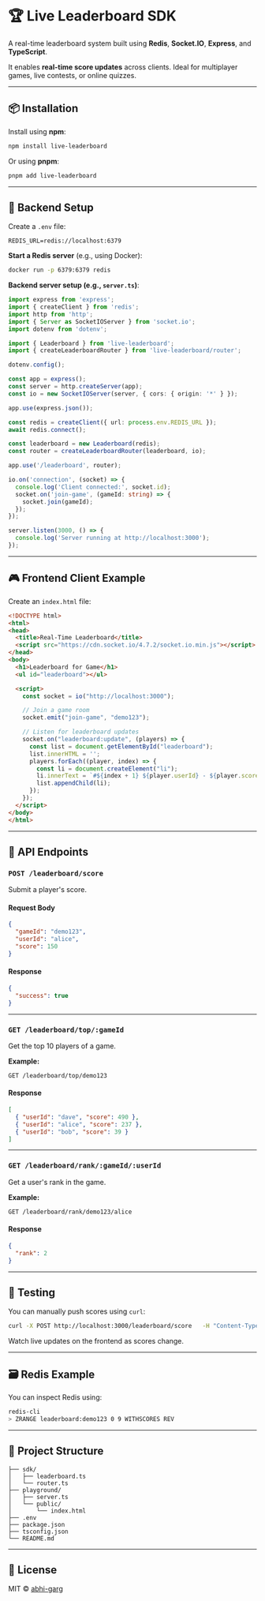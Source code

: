 # 🏆 Live Leaderboard SDK

A real-time leaderboard system built using **Redis**, **Socket.IO**, **Express**, and **TypeScript**.

It enables **real-time score updates** across clients. Ideal for multiplayer games, live contests, or online quizzes.

---

## 📦 Installation

Install using **npm**:

```bash
npm install live-leaderboard
```

Or using **pnpm**:

```bash
pnpm add live-leaderboard
```

---

## 🚀 Backend Setup

Create a `.env` file:

```env
REDIS_URL=redis://localhost:6379
```

**Start a Redis server** (e.g., using Docker):

```bash
docker run -p 6379:6379 redis
```

**Backend server setup (e.g., `server.ts`)**:

```ts
import express from 'express';
import { createClient } from 'redis';
import http from 'http';
import { Server as SocketIOServer } from 'socket.io';
import dotenv from 'dotenv';

import { Leaderboard } from 'live-leaderboard';
import { createLeaderboardRouter } from 'live-leaderboard/router';

dotenv.config();

const app = express();
const server = http.createServer(app);
const io = new SocketIOServer(server, { cors: { origin: '*' } });

app.use(express.json());

const redis = createClient({ url: process.env.REDIS_URL });
await redis.connect();

const leaderboard = new Leaderboard(redis);
const router = createLeaderboardRouter(leaderboard, io);

app.use('/leaderboard', router);

io.on('connection', (socket) => {
  console.log('Client connected:', socket.id);
  socket.on('join-game', (gameId: string) => {
    socket.join(gameId);
  });
});

server.listen(3000, () => {
  console.log('Server running at http://localhost:3000');
});
```

---

## 🎮 Frontend Client Example

Create an `index.html` file:

```html
<!DOCTYPE html>
<html>
<head>
  <title>Real-Time Leaderboard</title>
  <script src="https://cdn.socket.io/4.7.2/socket.io.min.js"></script>
</head>
<body>
  <h1>Leaderboard for Game</h1>
  <ul id="leaderboard"></ul>

  <script>
    const socket = io("http://localhost:3000");

    // Join a game room
    socket.emit("join-game", "demo123");

    // Listen for leaderboard updates
    socket.on("leaderboard:update", (players) => {
      const list = document.getElementById("leaderboard");
      list.innerHTML = '';
      players.forEach((player, index) => {
        const li = document.createElement("li");
        li.innerText = `#${index + 1} ${player.userId} - ${player.score}`;
        list.appendChild(li);
      });
    });
  </script>
</body>
</html>
```

---

## 📡 API Endpoints

### `POST /leaderboard/score`

Submit a player's score.

#### Request Body

```json
{
  "gameId": "demo123",
  "userId": "alice",
  "score": 150
}
```

#### Response

```json
{
  "success": true
}
```

---

### `GET /leaderboard/top/:gameId`

Get the top 10 players of a game.

**Example:**

```
GET /leaderboard/top/demo123
```

#### Response

```json
[
  { "userId": "dave", "score": 490 },
  { "userId": "alice", "score": 237 },
  { "userId": "bob", "score": 39 }
]
```

---

### `GET /leaderboard/rank/:gameId/:userId`

Get a user's rank in the game.

**Example:**

```
GET /leaderboard/rank/demo123/alice
```

#### Response

```json
{
  "rank": 2
}
```

---

## 🧪 Testing

You can manually push scores using `curl`:

```bash
curl -X POST http://localhost:3000/leaderboard/score   -H "Content-Type: application/json"   -d '{"gameId":"demo123", "userId":"charlie", "score":300}'
```

Watch live updates on the frontend as scores change.

---

## 🗃 Redis Example

You can inspect Redis using:

```bash
redis-cli
> ZRANGE leaderboard:demo123 0 9 WITHSCORES REV
```

---

## 📁 Project Structure

```
├── sdk/
│   ├── leaderboard.ts
│   └── router.ts
├── playground/
│   ├── server.ts
│   └── public/
│       └── index.html
├── .env
├── package.json
├── tsconfig.json
└── README.md
```

---

## 📝 License

MIT © [abhi-garg](https://www.npmjs.com/~abhi-garg)